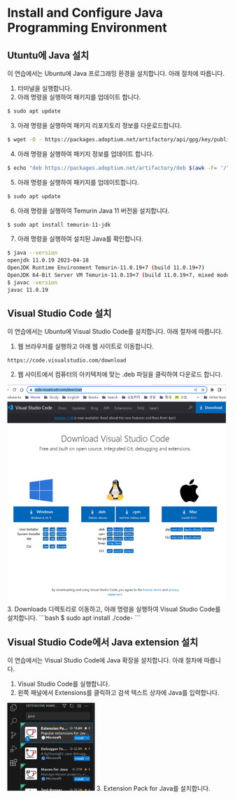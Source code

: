 # Install and Configure Java Programming Environment
## Utuntu에 Java 설치
이 연습에서는 Ubuntu에 Java 프로그래밍 환경을 설치합니다. 아래 절차에 따릅니다.

1. 터미널을 실행합니다.
2. 아래 명령을 실행하여 패키지를 업데이트 합니다.
```bash
$ sudo apt update
```
3. 아래 명령을 실행하여 패키지 리포지토리 정보를 다운로드합니다.
```bash
$ wget -O - https://packages.adoptium.net/artifactory/api/gpg/key/public | sudo apt-key add -
```
4. 아래 명령을 실행하여 패키지 정보를 업데이트 합니다.
```bash
$ echo "deb https://packages.adoptium.net/artifactory/deb $(awk -F= '/^VERSION_CODENAME/{print$2}' /etc/os-release) main" | sudo tee /etc/apt/sources.list.d/adoptium.list
```
5. 아래 명령을 실행하여 패키지를 업데이트합니다.
```bash
$ sudo apt update
```
6. 아래 명령을 실행하여 Temurin Java 11 버전을 설치합니다.
```bash
$ sudo apt install temurin-11-jdk
```
7. 아래 명령을 실행하여 설치된 Java를 확인합니다.
```bash
$ java --version
openjdk 11.0.19 2023-04-18
OpenJDK Runtime Environment Temurin-11.0.19+7 (build 11.0.19+7)
OpenJDK 64-Bit Server VM Temurin-11.0.19+7 (build 11.0.19+7, mixed mode)
$ javac -version
javac 11.0.19
```

## Visual Studio Code 설치
이 연습에서는 Ubuntu에 Visual Studio Code를 설치합니다. 아래 절차에 따릅니다.

1. 웹 브라우저를 실행하고 아래 웹 사이트로 이동합니다.
```
https://code.visualstudio.com/download
```
2. 웹 사이트에서 컴퓨터의 아키텍처에 맞는 .deb 파일을 클릭하여 다운로드 합니다.
<img src="images/image01.png" width="500">
3. Downloads 디렉토리로 이동하고, 아래 명령을 실행하여 Visual Studio Code를 설치합니다.
```bash
$ sudo apt install ./code-<filename>
```

## Visual Studio Code에서 Java extension 설치
이 연습에서는 Visual Studio Code에 Java 확장을 설치합니다. 아래 절차에 따릅니다.

1. Visual Studio Code를 실행합니다.
2. 왼쪽 패널에서 Extensions를 클릭하고 검색 텍스트 상자에 Java를 입력합니다.
<img src="images/image02.png" width="200">
3. Extension Pack for Java를 설치합니다.





